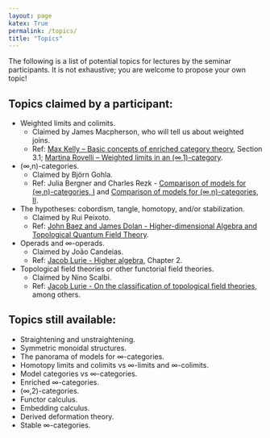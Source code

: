 ```yaml
---
layout: page
katex: True
permalink: /topics/
title: "Topics"
---
```


The following is a list of potential topics for lectures by the seminar participants.
It is not exhaustive; you are welcome to propose your own topic!

## Topics claimed by a participant:

- Weighted limits and colimits.
  - Claimed by James Macpherson, who will tell us about weighted joins.
  - Ref: [Max Kelly – Basic concepts of enriched category theory](http://www.tac.mta.ca/tac/reprints/articles/10/tr10.pdf), Section 3.1; [Martina Rovelli – Weighted limits in an (∞,1)-category](https://arxiv.org/abs/1902.00805).
- (∞,n)-categories.
  - Claimed by Björn Gohla.
  - Ref: Julia Bergner and Charles Rezk - [Comparison of models for (∞,n)-categories, I](https://arxiv.org/abs/1204.2013) and [Comparison of models for (∞,n)-categories, II](https://arxiv.org/abs/1406.4182).
- The hypotheses: cobordism, tangle, homotopy, and/or stabilization.
  - Claimed by Rui Peixoto.
  - Ref: [John Baez and James Dolan - Higher-dimensional Algebra and Topological Quantum Field Theory](https://arxiv.org/abs/q-alg/9503002).
- Operads and ∞-operads.
  - Claimed by João Candeias.
  - Ref: [Jacob Lurie - Higher algebra](https://www.math.ias.edu/~lurie/papers/HA.pdf), Chapter 2.
- Topological field theories or other functorial field theories.
  - Claimed by Nino Scalbi.
  - Ref: [Jacob Lurie - On the classification of topological field theories](https://www.math.ias.edu/~lurie/papers/cobordism.pdf), among others.

## Topics still available:

- Straightening and unstraightening.
- Symmetric monoidal structures.
- The panorama of models for ∞-categories.
- Homotopy limits and colimits vs ∞-limits and ∞-colimits.
- Model categories vs ∞-categories.
- Enriched ∞-categories.
- (∞,2)-categories.
- Functor calculus.
- Embedding calculus.
- Derived deformation theory.
- Stable ∞-categories.
